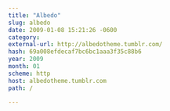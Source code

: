 ```yaml
---
title: "Albedo"
slug: albedo
date: 2009-01-08 15:21:26 -0600
category: 
external-url: http://albedotheme.tumblr.com/
hash: 69a008efdecaf7bc6bc1aaa3f35c88b6
year: 2009
month: 01
scheme: http
host: albedotheme.tumblr.com
path: /

---
```



